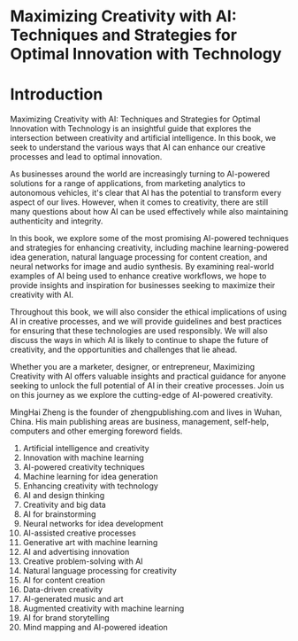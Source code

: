 # Maximizing Creativity with AI: Techniques and Strategies for Optimal Innovation with Technology

# Introduction

Maximizing Creativity with AI: Techniques and Strategies for Optimal Innovation with Technology is an insightful guide that explores the intersection between creativity and artificial intelligence. In this book, we seek to understand the various ways that AI can enhance our creative processes and lead to optimal innovation.

As businesses around the world are increasingly turning to AI-powered solutions for a range of applications, from marketing analytics to autonomous vehicles, it's clear that AI has the potential to transform every aspect of our lives. However, when it comes to creativity, there are still many questions about how AI can be used effectively while also maintaining authenticity and integrity.

In this book, we explore some of the most promising AI-powered techniques and strategies for enhancing creativity, including machine learning-powered idea generation, natural language processing for content creation, and neural networks for image and audio synthesis. By examining real-world examples of AI being used to enhance creative workflows, we hope to provide insights and inspiration for businesses seeking to maximize their creativity with AI.

Throughout this book, we will also consider the ethical implications of using AI in creative processes, and we will provide guidelines and best practices for ensuring that these technologies are used responsibly. We will also discuss the ways in which AI is likely to continue to shape the future of creativity, and the opportunities and challenges that lie ahead.

Whether you are a marketer, designer, or entrepreneur, Maximizing Creativity with AI offers valuable insights and practical guidance for anyone seeking to unlock the full potential of AI in their creative processes. Join us on this journey as we explore the cutting-edge of AI-powered creativity.

MingHai Zheng is the founder of zhengpublishing.com and lives in Wuhan, China. His main publishing areas are business, management, self-help, computers and other emerging foreword fields.



1. Artificial intelligence and creativity
2. Innovation with machine learning
3. AI-powered creativity techniques
4. Machine learning for idea generation
5. Enhancing creativity with technology
6. AI and design thinking
7. Creativity and big data
8. AI for brainstorming
9. Neural networks for idea development
10. AI-assisted creative processes
11. Generative art with machine learning
12. AI and advertising innovation
13. Creative problem-solving with AI
14. Natural language processing for creativity
15. AI for content creation
16. Data-driven creativity
17. AI-generated music and art
18. Augmented creativity with machine learning
19. AI for brand storytelling
20. Mind mapping and AI-powered ideation

